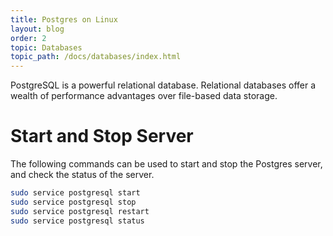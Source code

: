 ```yaml
---
title: Postgres on Linux
layout: blog
order: 2
topic: Databases
topic_path: /docs/databases/index.html
---
```

PostgreSQL is a powerful relational database. Relational databases offer a wealth of performance advantages over file-based data storage.

# Start and Stop Server
The following commands can be used to start and stop the Postgres server, and check the status of the server.
```bash
sudo service postgresql start
sudo service postgresql stop
sudo service postgresql restart
sudo service postgresql status
```

